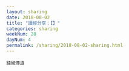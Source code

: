 ```yaml
---
layout: sharing
date: 2018-08-02
title: "讀經分享：【】"
categories: sharing
weekNum: 28
dayNum: 4
permalink: /sharing/2018-08-02-sharing.html
---
```


`錢斌傳道`
